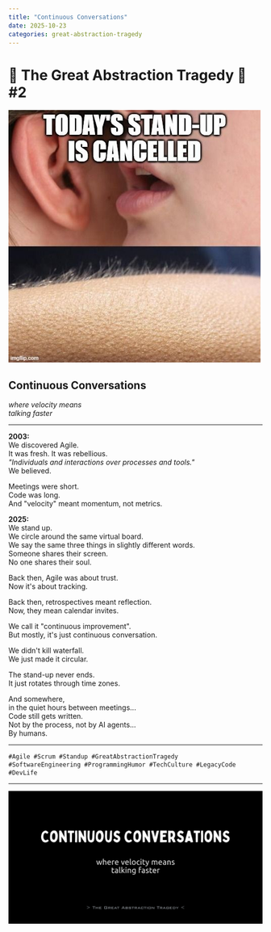 ```yaml
---
title: "Continuous Conversations"
date: 2025-10-23
categories: great-abstraction-tragedy
---
```


# 🚧 The Great Abstraction Tragedy 🚧 #2

![Cancelled Standup](/res/cancelled-standup.jpg)

## Continuous Conversations

_where velocity means_  
_talking faster_

---

**2003:**  
We discovered Agile.  
It was fresh. It was rebellious.  
*"Individuals and interactions over processes and tools."*  
We believed.

Meetings were short.  
Code was long.  
And "velocity" meant momentum, not metrics.

**2025:**  
We stand up.  
We circle around the same virtual board.  
We say the same three things in slightly different words.  
Someone shares their screen.  
No one shares their soul.

Back then, Agile was about trust.  
Now it's about tracking.

Back then, retrospectives meant reflection.  
Now, they mean calendar invites.

We call it "continuous improvement".  
But mostly, it's just continuous conversation.

We didn't kill waterfall.  
We just made it circular.

The stand-up never ends.  
It just rotates through time zones.

And somewhere,  
in the quiet hours between meetings...  
Code still gets written.  
Not by the process, not by AI agents...  
By humans.

---

```
#Agile #Scrum #Standup #GreatAbstractionTragedy
#SoftwareEngineering #ProgrammingHumor #TechCulture #LegacyCode #DevLife
```

---

![Continuous Conversations](/res/continuous-conversations.png)
